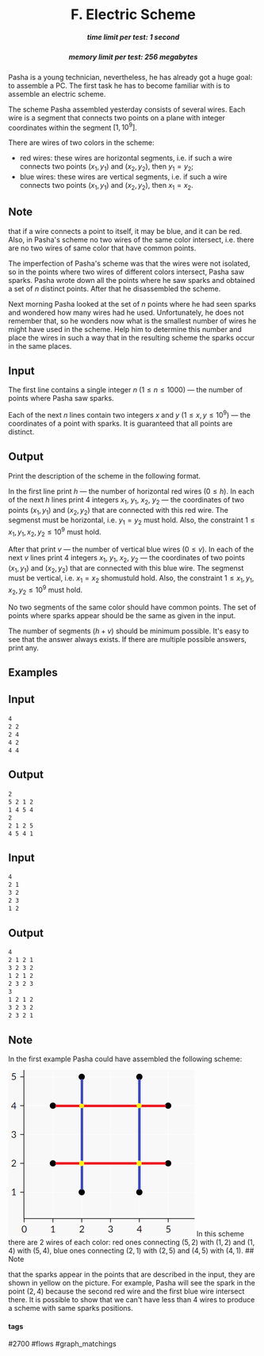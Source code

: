 <h1 style='text-align: center;'> F. Electric Scheme</h1>

<h5 style='text-align: center;'>time limit per test: 1 second</h5>
<h5 style='text-align: center;'>memory limit per test: 256 megabytes</h5>

Pasha is a young technician, nevertheless, he has already got a huge goal: to assemble a PC. The first task he has to become familiar with is to assemble an electric scheme.

The scheme Pasha assembled yesterday consists of several wires. Each wire is a segment that connects two points on a plane with integer coordinates within the segment $[1, 10^9]$.

There are wires of two colors in the scheme: 

* red wires: these wires are horizontal segments, i.e. if such a wire connects two points $(x_1, y_1)$ and $(x_2, y_2)$, then $y_1 = y_2$;
* blue wires: these wires are vertical segments, i.e. if such a wire connects two points $(x_1, y_1)$ and $(x_2, y_2)$, then $x_1 = x_2$.

## Note

 that if a wire connects a point to itself, it may be blue, and it can be red. Also, in Pasha's scheme no two wires of the same color intersect, i.e. there are no two wires of same color that have common points.

The imperfection of Pasha's scheme was that the wires were not isolated, so in the points where two wires of different colors intersect, Pasha saw sparks. Pasha wrote down all the points where he saw sparks and obtained a set of $n$ distinct points. After that he disassembled the scheme.

Next morning Pasha looked at the set of $n$ points where he had seen sparks and wondered how many wires had he used. Unfortunately, he does not remember that, so he wonders now what is the smallest number of wires he might have used in the scheme. Help him to determine this number and place the wires in such a way that in the resulting scheme the sparks occur in the same places.

## Input

The first line contains a single integer $n$ ($1 \leq n \leq 1000$) — the number of points where Pasha saw sparks.

Each of the next $n$ lines contain two integers $x$ and $y$ ($1 \leq x, y \leq 10^9$) — the coordinates of a point with sparks. It is guaranteed that all points are distinct.

## Output

Print the description of the scheme in the following format.

In the first line print $h$ — the number of horizontal red wires ($0 \leq h$). In each of the next $h$ lines print $4$ integers $x_1$, $y_1$, $x_2$, $y_2$ — the coordinates of two points $(x_1, y_1)$ and $(x_2, y_2)$ that are connected with this red wire. The segmenst must be horizontal, i.e. $y_1 = y_2$ must hold. Also, the constraint $1 \leq x_1, y_1, x_2, y_2 \leq 10^9$ must hold.

After that print $v$ — the number of vertical blue wires ($0 \leq v$). In each of the next $v$ lines print $4$ integers $x_1$, $y_1$, $x_2$, $y_2$ — the coordinates of two points $(x_1, y_1)$ and $(x_2, y_2)$ that are connected with this blue wire. The segmenst must be vertical, i.e. $x_1 = x_2$ shomustuld hold. Also, the constraint $1 \leq x_1, y_1, x_2, y_2 \leq 10^9$ must hold.

No two segments of the same color should have common points. The set of points where sparks appear should be the same as given in the input.

The number of segments $(h + v)$ should be minimum possible. It's easy to see that the answer always exists. If there are multiple possible answers, print any.

## Examples

## Input


```
4  
2 2  
2 4  
4 2  
4 4  

```
## Output


```
2  
5 2 1 2  
1 4 5 4  
2  
2 1 2 5  
4 5 4 1  

```
## Input


```
4  
2 1  
3 2  
2 3  
1 2  

```
## Output


```
4  
2 1 2 1  
3 2 3 2  
1 2 1 2  
2 3 2 3  
3  
1 2 1 2  
3 2 3 2  
2 3 2 1  

```
## Note

In the first example Pasha could have assembled the following scheme:

 ![](images/6a35da3b4bf31b2a8bbb5f8b56c2894e874c9f98.png) In this scheme there are $2$ wires of each color: red ones connecting $(5, 2)$ with $(1, 2)$ and $(1, 4)$ with $(5, 4)$, blue ones connecting $(2, 1)$ with $(2, 5)$ and $(4, 5)$ with $(4, 1)$. ## Note

 that the sparks appear in the points that are described in the input, they are shown in yellow on the picture. For example, Pasha will see the spark in the point $(2, 4)$ because the second red wire and the first blue wire intersect there. It is possible to show that we can't have less than $4$ wires to produce a scheme with same sparks positions.



#### tags 

#2700 #flows #graph_matchings 